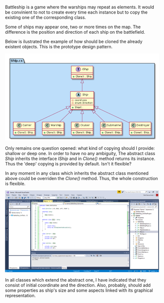 Battleship is a game where the warships may repeat as elements. It would be convinient to not to create every time each instance but to copy the existing one of the corresponding class.

Some of ships may appear one, two or more times on the map. The difference is the position and direction of each ship on the battlefield.

Below is ilustrated the example of how should be cloned the already existent objects. This is the prototype design pattern.

![](Ship_Class_Diagram_ver_1.png)

Only remains one question opened: what kind of copying should I provide: shallow or deep one. In order to have no any ambiguity, The abstract class _Ship_ inherits the interface _IShip_ and in _Clone()_ method returns its instance. Thus the 'deep' copying is provided by default. Isn't it flexible? 

In any moment in any class which inherits the abstract class mentioned above could be overriden the _Clone()_ method. Thus, the whole construction is flexible.

![](Prototype.png)

In all classes which extend the abstract one, I have indicated that they consist of initial coordinate and the direction. Also, probably, should add some properties as ship's size and some aspects linked with its graphical representation.